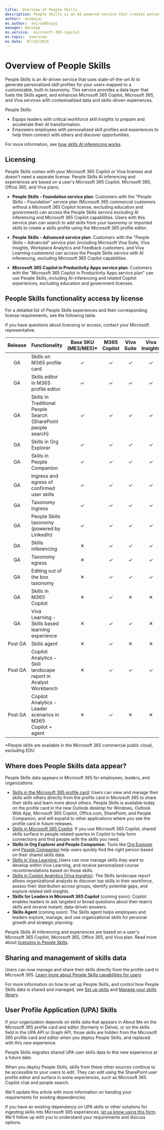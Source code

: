```yaml
---
title:  Overview of People Skills
description: People Skills is an AI-powered service that creates personalized skill profiles for users, integrating with Microsoft 365 tools to enhance skills-based experiences.
author:  anibajaj 
ms.author:  anirudhbajaj
manager: dansimp
ms.service:  microsoft-365-copilot
ms.topic:  overview
ms.date:  07/18/2025
---
```


# Overview of People Skills

People Skills is an AI-driven service that uses state-of-the-art AI to generate personalized skill profiles for your users mapped to a customizable, built-in taxonomy. This service provides a data layer that fuels the Skills agent, and enhances Microsoft 365 Copilot, Microsoft 365, and Viva services with contextualized data and skills-driven experiences. 

People Skills:

- Equips leaders with critical workforce skill insights to prepare and accelerate their AI transformation.
- Empowers employees with personalized skill profiles and experiences to help them connect with others and discover opportunities.

For more information, see [how skills AI inferencing works](people-skills-ai-inferencing.md).

## Licensing

People Skills comes with your Microsoft 365 Copilot or Viva licenses and doesn't need a separate license. People Skills AI inferencing and experiences are based on a user's Microsoft 365 Copilot, Microsoft 365, Office 365, and Viva plans.

- **People Skills - Foundation service plan**: Customers with the "People Skills – Foundation" service plan (Microsoft 365 commercial customers without a Microsoft 365 Copilot license, excluding education and government) can access the People Skills service excluding AI inferencing and Microsoft 365 Copilot capabilities. Users with this service plan can search to add skills from your taxonomy or imported skills to create a skills profile using the Microsoft 365 profile editor.

- **People Skills - Advanced service plan**: Customers with the "People Skills – Advanced" service plan (including Microsoft Viva Suite, Viva Insights, Workplace Analytics and Feedback customers, and Viva Learning customers) can access the People Skills service with AI inferencing, excluding Microsoft 365 Copilot capabilities.

- **Microsoft 365 Copilot in Productivity Apps service plan**: Customers with the "Microsoft 365 Copilot in Productivity Apps service plan" can use People Skills, including AI-inferencing and related Copilot experiences, excluding education and government licenses.

## People Skills functionality access by license

For a detailed list of People Skills experiences and their corresponding license requirements, see the following table.

If you have questions about licensing or access, contact your Microsoft representative.

| Release | Functionality | Base SKU (ME3/ME5)* | M365 Copilot | Viva Suite | Viva Insights | Viva Learning |
| :---: | :--- | :---: | :---: | :---: | :---: | :---: |
| GA | Skills on M365 profile card | ✓ | ✓ | ✓ | ✓ | ✓ |
| GA | Skills editor in M365 profile editor | ✓ | ✓ | ✓ | ✓ | ✓ |
| GA | Skills in Traditional People Search (SharePoint people search) | ✓ | ✓ | ✓ | ✓ | ✓ | 
| GA | Skills in Org Explorer | ✓ | ✓ | ✓ | ✓ | ✓ |
| GA | Skills in People Companion | ✓ | ✓ | ✓ | ✓ | ✓ |
| GA | Ingress and egress of confirmed user skills | ✓ | ✓ | ✓ | ✓ | ✓ |
| GA | Taxonomy ingress | ✓ | ✓ | ✓ | ✓ | ✓ |
| GA | People Skills taxonomy (powered by LinkedIn) | ✓ | ✓ | ✓ | ✓ | ✓ |
| GA | Skills inferencing | ✕ | ✓ | ✓ | ✓ | ✓ |
| GA | Taxonomy egress | ✕ | ✓ | ✓ | ✓ | ✓ |
| GA | Editing out of the box taxonomy | ✕ | ✓ | ✓ | ✓ | ✓ |
| GA | Skills in M365 Copilot | ✕ | ✓ | ✕ | ✕ | ✕ |
| GA | Viva Learning - Skills based learning experience  | ✕ | ✓ | ✓ | ✕ | ✓ |
| Post GA | Skills agent | ✕ | ✓ | ✕ | ✕ | ✕ |
| Post GA | Copilot Analytics - Skill landscape report in Analyst Workbench | ✕ | ✓ | ✓ | ✓ | ✕ |
| Post GA | Copilot Analytics - Leader scenarios in M365 Copilot + agent | ✕ | ✓ | ✕ | ✕ | ✕ |


*People skills are available in the Microsoft 365 commercial public cloud, excluding EDU

## Where does People Skills data appear?

People Skills data appears in Microsoft 365 for employees, leaders, and organizations:  

- [Skills in the Microsoft 365 profile card](https://support.microsoft.com/office/explore-what-you-can-do-with-your-skills-0e8dd61c-89b9-42de-8e4d-7c606806cf40): Users can view and manage their skills with others directly from the profile card in Microsoft 365 to share their skills and learn more about others. People Skills is available today on the profile card in the new Outlook desktop for Windows, Outlook Web App, Microsoft 365 Copilot, Office.com, SharePoint, and People Companion, and will expand to other applications where you see the profile card in future releases.
- [Skills in Microsoft 365 Copilot](https://support.microsoft.com/office/overview-of-people-skills-988029ce-f749-4f99-a6f3-f2e4cef450ae): If you use Microsoft 365 Copilot, shared skills surface in people related queries in Copilot to help form connections and find people with the skills you need.
- **Skills in Org Explorer and People Companion**:  Tools like [Org Explorer](https://support.microsoft.com/topic/org-explorer-40c65909-b12d-4ab9-8d6c-a1592789dc8e) and [People Companion](/microsoft-365-apps/companions/people) help users quickly find the right person based on their shared skills data.
- [Skills in Viva Learning: ](https://aka.ms/Admindocupdate)Users can now manage skills they want to develop within Viva Learning, and receive personalized course recommendations based on those skills.
- [Skills in Copilot Analytics (Viva Insights)](/viva/insights/advanced/analyst/templates/skills-landscape): The Skills landscape report allows organizational analysts to discover top skills in their workforce, assess their distribution across groups, identify potential gaps, and explore related skill insights.
- **Skills for Leaders in Microsoft 365 Copilot** (coming soon): Copilot enables leaders to ask targeted or broad questions about their team’s skills and receive instant, data-driven answers.  
- **Skills Agent** (coming soon): The Skills agent helps employees and leaders explore, manage, and use organizational skills for personal growth and strategic planning. 

People Skills AI inferencing and experiences are based on a user's Microsoft 365 Copilot, Microsoft 365, Office 365, and Viva plan. Read more about [licensing in People Skills](#licensing).

## Sharing and management of skills data

Users can now manage and share their skills directly from the profile card in Microsoft 365. [Learn more about People Skills capabilities for users](https://support.microsoft.com/office/overview-of-people-skills-988029ce-f749-4f99-a6f3-f2e4cef450ae)

For more information on how to set up People Skills, and control how People Skills data is shared and managed, see [Set up skills](people-skills-setup.md) and [Manage your skills library](people-skills-manage-skills-library.md).

## User Profile Application (UPA) Skills

If your organization depends on skills data that appears in About Me on the Microsoft 365 profile card and editor (formerly in Delve), or on the skills field in the UPA API or Graph API, those skills are hidden from the Microsoft 365 profile card and editor when you deploy People Skills, and replaced with this new experience. 

People Skills migrates shared UPA user skills data to this new experience at a future date. 

When you deploy People Skills, skills from these other sources continue to be accessible to your users to edit. They can edit using the SharePoint user profile editor and surface in some experiences, such as Microsoft 365 Copilot chat and people search. 

We'll update this article with more information on handing your requirements for existing dependencies.

If you have an existing dependency on UPA skills or other solutions for ingesting skills into Microsoft 365 experiences, [let us know using this form](https://go.microsoft.com/fwlink/?linkid=2320998). We'll follow up with you to understand your requirements and discuss options.

